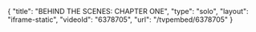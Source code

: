 {
    "title": "BEHIND THE SCENES: CHAPTER ONE",
    "type": "solo",
    "layout": "iframe-static",
    "videoId": "6378705",
    "url": "\/tvpembed\/6378705"
}